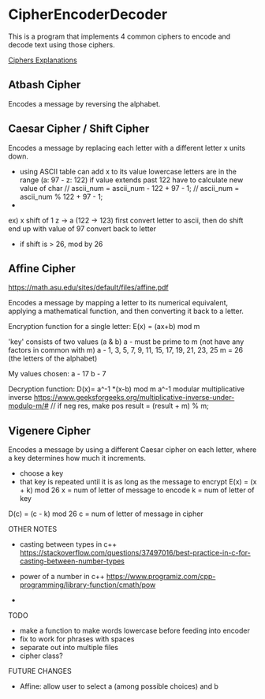 # CipherEncoderDecoder

This is a program that implements 4 common ciphers to encode and decode text using those ciphers.

[Ciphers Explanations](https://www.tutorialspoint.com/cryptography/traditional_ciphers.htm)

## Atbash Cipher

Encodes a message by reversing the alphabet. 

## Caesar Cipher / Shift Cipher

Encodes a message by replacing each letter with a different letter x units down.
- using ASCII table can add x to its value
lowercase letters are in the range (a: 97 - z: 122)
if value extends past 122 have to calculate new value of char
// ascii_num = ascii_num - 122 + 97 - 1;
// ascii_num = ascii_num % 122 + 97 - 1;
- 
ex) x shift of 1
z -> a (122 -> 123)
first convert letter to ascii, then do shift
end up with value of 97
convert back to letter

- if shift is > 26, mod by 26


## Affine Cipher
https://math.asu.edu/sites/default/files/affine.pdf

Encodes a message by mapping a letter to its numerical equivalent, applying a mathematical function, and then converting
it back to a letter.

Encryption function for a single letter: E(x) = (ax+b) mod m

'key' consists of two values (a & b)
a - must be prime to m (not have any factors in common with m)
a - 1, 3, 5, 7, 9, 11, 15, 17, 19, 21, 23, 25
m = 26 (the letters of the alphabet)

My values chosen:
a - 17
b - 7

Decryption function: D(x)= a^-1 *(x-b) mod m
a^-1 modular multiplicative inverse
https://www.geeksforgeeks.org/multiplicative-inverse-under-modulo-m/#
// if neg res, make pos
   result = (result + m) % m;




## Vigenere Cipher

Encodes a message by using a different Caesar cipher on each letter, where a key determines how much it increments.

- choose a key
- that key is repeated until it is as long as the message to encrypt
E(x) = (x + k) mod 26
x = num of letter of message to encode
k = num of letter of key 

D(c) = (c - k) mod 26
c = num of letter of message in cipher

OTHER NOTES

- casting between types in c++
https://stackoverflow.com/questions/37497016/best-practice-in-c-for-casting-between-number-types

- power of a number in c++
 https://www.programiz.com/cpp-programming/library-function/cmath/pow
- 

TODO
- make a function to make words lowercase before feeding into encoder
- fix to work for phrases with spaces
- separate out into multiple files
- cipher class?

FUTURE CHANGES
- Affine: allow user to select a (among possible choices) and b
